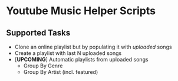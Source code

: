 # Youtube Music Helper Scripts

## Supported Tasks

- Clone an online playlist but by populating it with _uploaded_ songs
- Create a playlist with last N uploaded songs
- [**UPCOMING**] Automatic playlists from uploaded songs
    - Group By Genre
    - Group By Artist (incl. featured)